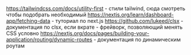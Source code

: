 https://tailwindcss.com/docs/utility-first - стили tailwind, сюда смотреть чтобы подобрать необходимый
https://nextjs.org/learn/dashboard-app/fetching-data - туториал по next.js
https://github.com/lukeed/clsx - документация по clsx, если вкрате - фрейворк, позволяющий менять CSS условно
https://nextjs.org/docs/pages/building-your-application/routing/dynamic-routes - документация по динамическим роутам